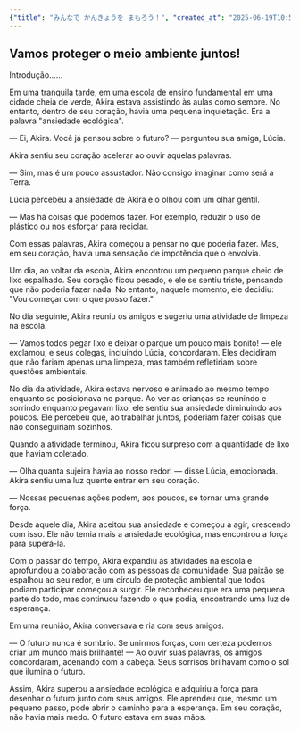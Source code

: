 ```yaml
---
{"title": "みんなで かんきょうを まもろう！", "created_at": "2025-06-19T10:50:34.701384+09:00"}
---
```


## Vamos proteger o meio ambiente juntos!

Introdução……

Em uma tranquila tarde, em uma escola de ensino fundamental em uma cidade cheia de verde, Akira estava assistindo às aulas como sempre. No entanto, dentro de seu coração, havia uma pequena inquietação. Era a palavra "ansiedade ecológica".

— Ei, Akira. Você já pensou sobre o futuro? — perguntou sua amiga, Lúcia. 

Akira sentiu seu coração acelerar ao ouvir aquelas palavras. 

— Sim, mas é um pouco assustador. Não consigo imaginar como será a Terra.

Lúcia percebeu a ansiedade de Akira e o olhou com um olhar gentil. 

— Mas há coisas que podemos fazer. Por exemplo, reduzir o uso de plástico ou nos esforçar para reciclar.

Com essas palavras, Akira começou a pensar no que poderia fazer. Mas, em seu coração, havia uma sensação de impotência que o envolvia.

Um dia, ao voltar da escola, Akira encontrou um pequeno parque cheio de lixo espalhado. Seu coração ficou pesado, e ele se sentiu triste, pensando que não poderia fazer nada. No entanto, naquele momento, ele decidiu: "Vou começar com o que posso fazer."

No dia seguinte, Akira reuniu os amigos e sugeriu uma atividade de limpeza na escola. 

— Vamos todos pegar lixo e deixar o parque um pouco mais bonito! — ele exclamou, e seus colegas, incluindo Lúcia, concordaram. Eles decidiram que não fariam apenas uma limpeza, mas também refletiriam sobre questões ambientais.

No dia da atividade, Akira estava nervoso e animado ao mesmo tempo enquanto se posicionava no parque. Ao ver as crianças se reunindo e sorrindo enquanto pegavam lixo, ele sentiu sua ansiedade diminuindo aos poucos. Ele percebeu que, ao trabalhar juntos, poderiam fazer coisas que não conseguiriam sozinhos.

Quando a atividade terminou, Akira ficou surpreso com a quantidade de lixo que haviam coletado. 

— Olha quanta sujeira havia ao nosso redor! — disse Lúcia, emocionada. Akira sentiu uma luz quente entrar em seu coração. 

— Nossas pequenas ações podem, aos poucos, se tornar uma grande força.

Desde aquele dia, Akira aceitou sua ansiedade e começou a agir, crescendo com isso. Ele não temia mais a ansiedade ecológica, mas encontrou a força para superá-la.

Com o passar do tempo, Akira expandiu as atividades na escola e aprofundou a colaboração com as pessoas da comunidade. Sua paixão se espalhou ao seu redor, e um círculo de proteção ambiental que todos podiam participar começou a surgir. Ele reconheceu que era uma pequena parte do todo, mas continuou fazendo o que podia, encontrando uma luz de esperança.

Em uma reunião, Akira conversava e ria com seus amigos. 

— O futuro nunca é sombrio. Se unirmos forças, com certeza podemos criar um mundo mais brilhante! — Ao ouvir suas palavras, os amigos concordaram, acenando com a cabeça. Seus sorrisos brilhavam como o sol que ilumina o futuro.

Assim, Akira superou a ansiedade ecológica e adquiriu a força para desenhar o futuro junto com seus amigos. Ele aprendeu que, mesmo um pequeno passo, pode abrir o caminho para a esperança. Em seu coração, não havia mais medo. O futuro estava em suas mãos.
